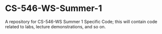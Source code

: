 # CS-546-WS-Summer-1
A repository for CS-546-WS Summer 1 Specific Code; this will contain code related to labs, lecture demonstrations, and so on.

